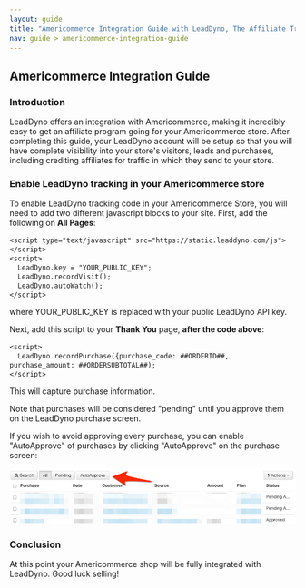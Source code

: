 ```yaml
---
layout: guide
title: "Americommerce Integration Guide with LeadDyno, The Affiliate Tracking Software & Online Marketing System"
nav: guide > americommerce-integration-guide
---
```


## Americommerce Integration Guide

### Introduction

LeadDyno offers an integration with Americommerce, making it incredibly easy to get an affiliate program going for
your Americommerce store. After completing this guide, your LeadDyno account will be setup so that you will have complete
visibility into your store's visitors, leads and purchases, including crediting affiliates for traffic in which they
send to your store.

### Enable LeadDyno tracking in your Americommerce store ###

To enable LeadDyno tracking code in your Americommerce Store, you will need to add two different javascript
blocks to your site.  First, add the following on **All Pages**:

    <script type="text/javascript" src="https://static.leaddyno.com/js"></script>
    <script>
      LeadDyno.key = "YOUR_PUBLIC_KEY";
      LeadDyno.recordVisit();
      LeadDyno.autoWatch();
    </script>

where YOUR_PUBLIC_KEY is replaced with your public LeadDyno API key.

Next, add this script to your **Thank You** page, **after the code above**:

    <script>
      LeadDyno.recordPurchase({purchase_code: ##ORDERID##, purchase_amount: ##ORDERSUBTOTAL##);
    </script>

This will capture purchase information.

Note that purchases will be considered "pending" until you approve them on the LeadDyno purchase screen.

If you wish to avoid approving every purchase, you can enable "AutoApprove" of purchases by clicking
"AutoApprove" on the purchase screen:

![AmeriCommerce Autoapprove](/img/americommerce-autoapprove.png)

### Conclusion ###

At this point your Americommerce shop will be fully integrated with LeadDyno. Good luck selling!